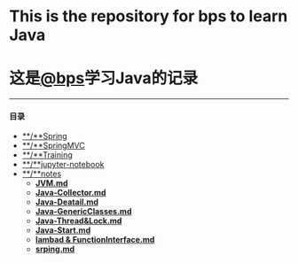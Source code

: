 # This is the repository for bps to learn Java
# 这是[@bps](https://github.com/bps97 "@bps")学习Java的记录

---
#### 目录
- [**/**Spring](https://github.com/bps97/Java-learn-trace/tree/master/Spring)
- [**/**SpringMVC](https://github.com/bps97/Java-learn-trace/tree/master/SpringMVC)
- [**/**Training](https://github.com/bps97/Java-learn-trace/tree/master/Training)
- [**/**jupyter-notebook](https://github.com/bps97/Java-learn-trace/tree/master/jupyter-notebook)
- [**/**notes](https://github.com/bps97/Java-learn-trace/tree/master/notes)
  - **[JVM.md](https://github.com/bps97/bps-Java/blob/master/notes/JVM.md "JVM.md")**
  - **[Java-Collector.md](https://github.com/bps97/bps-Java/blob/master/notes/Java-Collector.md "Java-Collector.md")**
  - **[Java-Deatail.md](https://github.com/bps97/bps-Java/blob/master/notes/Java-Detail.md "Java-Detail.md")**
  - **[Java-GenericClasses.md](https://github.com/bps97/bps-Java/blob/master/notes/Java-GenericClasses.md "Java-GenericClasses.md")**
  - **[Java-Thread&Lock.md](https://github.com/bps97/bps-Java/blob/master/notes/Java-Thread&Lock.md "Java-Thread&Lock.md")**
  - **[Java-Start.md](https://github.com/bps97/bps-Java/blob/master/notes/Java-Start.md "Java-Start.md")**
  - **[lambad & FunctionInterface.md](https://github.com/bps97/Java-learn-trace/blob/master/notes/lambad%20%26%20FunctionInterface.md)**
  - **[srping.md](https://github.com/bps97/Java-learn-trace/blob/master/notes/spring.md)**
